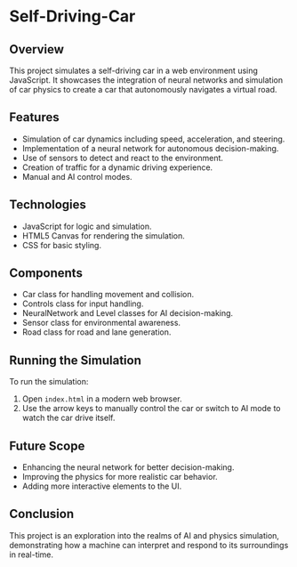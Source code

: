 # Self-Driving-Car

<h2>Overview</h2>
<p>This project simulates a self-driving car in a web environment using JavaScript. It showcases the integration of neural networks and simulation of car physics to create a car that autonomously navigates a virtual road.</p>

<h2>Features</h2>
<ul>
    <li>Simulation of car dynamics including speed, acceleration, and steering.</li>
    <li>Implementation of a neural network for autonomous decision-making.</li>
    <li>Use of sensors to detect and react to the environment.</li>
    <li>Creation of traffic for a dynamic driving experience.</li>
    <li>Manual and AI control modes.</li>
</ul>

<h2>Technologies</h2>
<ul>
    <li>JavaScript for logic and simulation.</li>
    <li>HTML5 Canvas for rendering the simulation.</li>
    <li>CSS for basic styling.</li>
</ul>

<h2>Components</h2>
<ul>
    <li>Car class for handling movement and collision.</li>
    <li>Controls class for input handling.</li>
    <li>NeuralNetwork and Level classes for AI decision-making.</li>
    <li>Sensor class for environmental awareness.</li>
    <li>Road class for road and lane generation.</li>
</ul>

<h2>Running the Simulation</h2>
<p>To run the simulation:</p>
<ol>
    <li>Open <code>index.html</code> in a modern web browser.</li>
    <li>Use the arrow keys to manually control the car or switch to AI mode to watch the car drive itself.</li>
</ol>

<h2>Future Scope</h2>
<ul>
    <li>Enhancing the neural network for better decision-making.</li>
    <li>Improving the physics for more realistic car behavior.</li>
    <li>Adding more interactive elements to the UI.</li>
</ul>

<h2>Conclusion</h2>
<p>This project is an exploration into the realms of AI and physics simulation, demonstrating how a machine can interpret and respond to its surroundings in real-time.</p>
